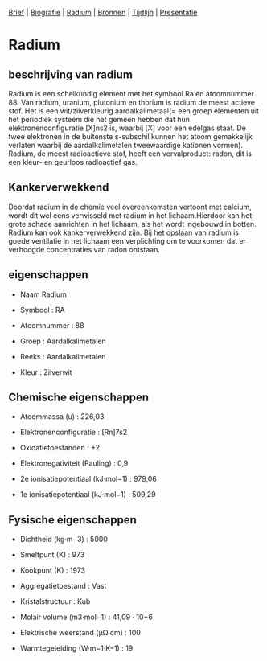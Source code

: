 [Brief](brief.md) | [Biografie](biografie.md) | [Radium](radium.md) | [Bronnen](bibliografie.md) | [Tijdlijn](https://cdn.knightlab.com/libs/timeline3/latest/embed/index.html?source=1E-iVJlxIhEdE5K3mXC_vnQod_FRKKTVz-mWdT42EE0s&font=Default&lang=nl&initial_zoom=2&height=650) |  [Presentatie](https://gitpitch.com/bloemenmeisje/MarieCurie/master?grs=github&t=moon)

# Radium

## beschrijving van radium

Radium is een scheikundig element met het symbool Ra en atoomnummer 88. Van radium, uranium, plutonium en thorium is radium de meest actieve stof. Het is een wit/zilverkleurig aardalkalimetaal(= een groep elementen uit het periodiek systeem die het gemeen hebben dat hun elektronenconfiguratie [X]ns2 is, waarbij [X] voor een edelgas staat. De twee elektronen in de buitenste s-subschil kunnen het atoom gemakkelijk verlaten waarbij de aardalkalimetalen tweewaardige kationen vormen).
Radium, de meest radioactieve stof, heeft een vervalproduct: radon, dit is een kleur- en geurloos radioactief gas.

## Kankerverwekkend

Doordat radium in de chemie  veel overeenkomsten vertoont met calcium, wordt dit wel eens verwisseld met radium in het lichaam.Hierdoor kan het grote schade aanrichten in het lichaam, als het wordt ingebouwd in botten. Radium kan ook kankerverwekkend zijn. Bij het opslaan van radium is goede ventilatie in het lichaam een verplichting om te voorkomen dat er verhoogde concentraties van radon ontstaan.

## eigenschappen

- Naam 	Radium

- Symbool : RA

- Atoomnummer : 88

- Groep : Aardalkalimetalen

- Reeks : Aardalkalimetalen

- Kleur : Zilverwit

## Chemische eigenschappen

- Atoommassa (u) : 226,03

- Elektronenconfiguratie : [Rn]7s2

- Oxidatietoestanden : +2

- Elektronegativiteit (Pauling) : 0,9

- 2e ionisatiepotentiaal (kJ·mol−1) : 979,06

- 1e ionisatiepotentiaal (kJ·mol−1) : 509,29

## Fysische eigenschappen

- Dichtheid (kg·m−3) : 5000

- Smeltpunt (K) : 973

- Kookpunt (K) : 1973

- Aggregatietoestand : Vast

- Kristalstructuur : Kub

- Molair volume (m3·mol−1) : 41,09 · 10−6

- Elektrische weerstand (μΩ·cm) : 100

- Warmtegeleiding (W·m−1·K−1) : 19

